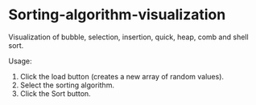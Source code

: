 # Sorting-algorithm-visualization
Visualization of bubble, selection, insertion, quick, heap, comb and shell sort.

Usage:
1) Click the load button (creates a new array of random values).
2) Select the sorting algorithm.
3) Click the Sort button.
